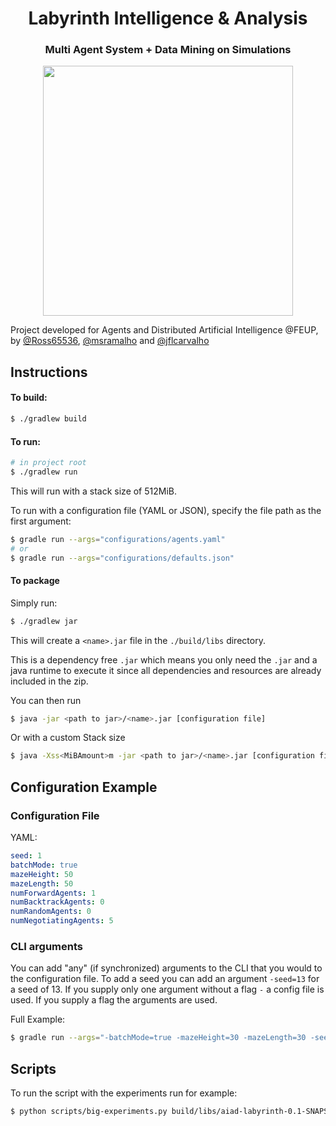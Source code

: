 <h1 align="center">Labyrinth Intelligence & Analysis</h1>
<h3 align="center">Multi Agent System + Data Mining on Simulations</h3>

<p align="center"><img src="https://i.imgur.com/QddRdca.png" width="400px"></p>

Project developed for Agents and Distributed Artificial Intelligence @FEUP, by [@Ross65536](https://github.com/Ross65536), [@msramalho](https://github.com/msramalho) and [@jflcarvalho](https://github.com/jflcarvalho)


## Instructions

#### To build:
```bash
$ ./gradlew build
```

#### To run:
```bash
# in project root
$ ./gradlew run
```

This will run with a stack size of 512MiB.

To run with a configuration file (YAML or JSON), specify the file path as the first argument:
```bash
$ gradle run --args="configurations/agents.yaml"
# or
$ gradle run --args="configurations/defaults.json"
```

#### To package

Simply run:
```bash
$ ./gradlew jar
```

This will create a `<name>.jar` file in the `./build/libs` directory.

This is a dependency free `.jar` which means you only need the `.jar` and a java runtime to execute it since all dependencies and resources are already included in the zip.

You can then run 
```bash
$ java -jar <path to jar>/<name>.jar [configuration file]
```

Or with a custom Stack size

```bash
$ java -Xss<MiBAmount>m -jar <path to jar>/<name>.jar [configuration file]
```


## Configuration Example

### Configuration File

YAML:
```yaml
seed: 1
batchMode: true
mazeHeight: 50
mazeLength: 50
numForwardAgents: 1
numBacktrackAgents: 0
numRandomAgents: 0
numNegotiatingAgents: 5
```

### CLI arguments

You can add "any" (if synchronized) arguments to the CLI that you would to the configuration file. To add a seed you can add an argument `-seed=13` for a seed of 13. 
If you supply only one argument without a flag `-` a config file is used. If you supply a flag the arguments are used.

Full Example:

```bash
$ gradle run --args="-batchMode=true -mazeHeight=30 -mazeLength=30 -seed=1 -numForwardAgents=2 -numBacktrackAgents=2 -numRandomAgents=2 -numNegotiatingAgents=2 -numSwarmAgents=0 -slownessRate=10 -statisticsPath="metrics/new.csv""
```


## Scripts 

To run the script with the experiments run for example:

```bash
$ python scripts/big-experiments.py build/libs/aiad-labyrinth-0.1-SNAPSHOT.jar y
```

